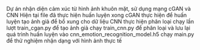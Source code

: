 Dự án nhận diện cảm xúc từ hình ảnh khuôn mặt, sử dụng mạng cGAN và CNN
Hiện tại file đã thực hiện huấn luyện xong
cGAN thực hiện để huấn luyện tạo ảnh giả để bổ xung cho dữ liệu
CNN thực hiện phân loại
chạy lần lượt train_cgan.py để tạo ảnh giả
chạy train_cnn.py để phân loại và lưu lại quá trình huấn luyện vào cnn_emotion_recognition_model.h5
chạy main.py để thử nghiệm nhận dạng với hình ảnh thực tế
